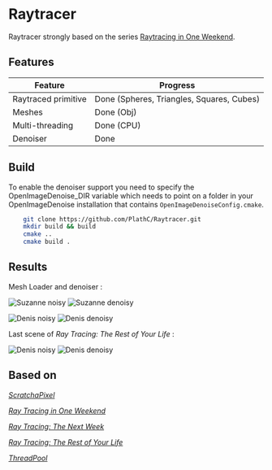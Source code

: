 # Raytracer

 Raytracer strongly based on the series 
 [Raytracing in One Weekend](https://raytracing.github.io/books/RayTracingInOneWeekend.html).

## Features 

| Feature                          | Progress                                  |
|----------------------------------|-------------------------------------------|
| Raytraced primitive              | Done (Spheres, Triangles, Squares, Cubes) |
| Meshes                           | Done (Obj)                                |
| Multi-threading                  | Done (CPU)                                |
| Denoiser                         | Done                                      |

## Build

To enable the denoiser support you need to specify the OpenImageDenoise_DIR variable which
needs to point on a folder in your OpenImageDenoise installation that contains `OpenImageDenoiseConfig.cmake`.

```sh
    git clone https://github.com/PlathC/Raytracer.git
    mkdir build && build
    cmake ..
    cmake build .
```

## Results

Mesh Loader and denoiser :

![Suzanne noisy](outputs/SuzanneNoise.png)
![Suzanne denoisy](outputs/SuzanneDenoised.png)

![Denis noisy](outputs/DenisNoise.png)
![Denis denoisy](outputs/DenisDenoised.png)

Last scene of _Ray Tracing: The Rest of Your Life_ :

![Denis noisy](outputs/importanceSamplingNoise.png)
![Denis denoisy](outputs/importanceSamplingDenoised.png)

## Based on

[_ScratchaPixel_](https://www.scratchapixel.com/)

[_Ray Tracing in One Weekend_](https://raytracing.github.io/books/RayTracingInOneWeekend.html)

[_Ray Tracing: The Next Week_](https://raytracing.github.io/books/RayTracingTheNextWeek.html)

[_Ray Tracing: The Rest of Your Life_](https://raytracing.github.io/books/RayTracingTheRestOfYourLife.html)

[_ThreadPool_](https://vorbrodt.blog/2019/02/12/simple-thread-pool/)